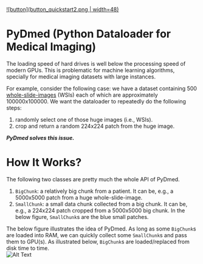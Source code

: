 
[![button](button_quickstart2.png | width=48)](https://amirakbarnejad.github.io/Tutorial/tutorial_section1.html)

# PyDmed (Python Dataloader for Medical Imaging)

The loading speed of hard drives is well below the processing speed of modern GPUs.
This is problematic for machine learning algorithms, specially for medical imaging datasets with large instances.

For example, consider the following case: we have a dataset containing 500
[whole-slide-images](https://en.wikipedia.org/wiki/Digital_pathology)
(WSIs) each of which are approximately 100000x100000. 
We want the dataloader to repeatedly do the following steps:
1. randomly select one of those huge images (i.e., WSIs).
2. crop and return a random 224x224 patch from the huge image.


***PyDmed solves this issue.*** 


# How It Works?
The following two classes are pretty much the whole API of PyDmed.
1. `BigChunk`: a relatively big chunk from a patient. It can be, e.g., a 5000x5000 patch from a huge whole-slide-image. 
2. `SmallChunk`: a small data chunk collected from a big chunk. It can be, e.g., a 224x224 patch cropped from a 5000x5000 big chunk. In the below figure, `SmallChunk`s are the blue small patches. 

The below figure illustrates the idea of PyDmed. 
As long as some `BigChunk`s are loaded into RAM, we can quickly collect some `SmallChunk`s and pass them to GPU(s).
As illustrated below, `BigChunk`s are loaded/replaced from disk time to time.  
![Alt Text](howitworks.gif)
